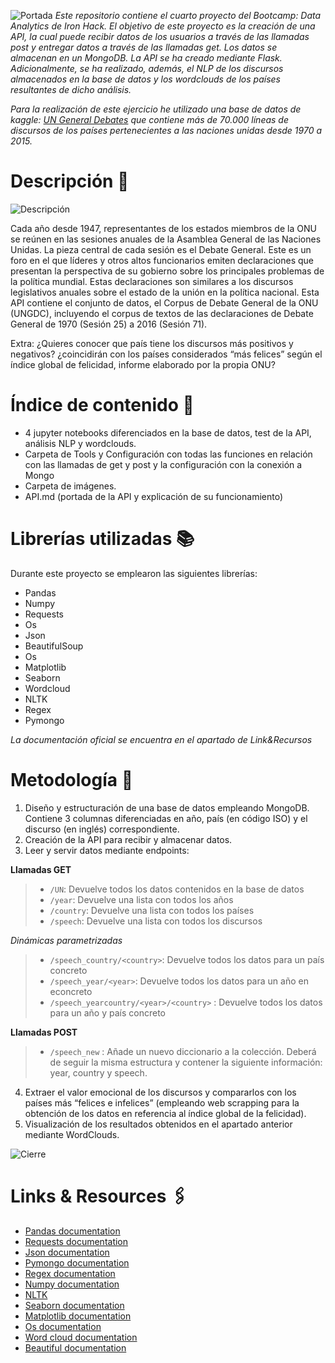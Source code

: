![Portada]( https://user-images.githubusercontent.com/64830147/125401114-0fe13280-e3b3-11eb-8ee5-8783dbcf36ba.png)
*Este repositorio contiene el cuarto proyecto del Bootcamp: Data Analytics de Iron Hack. El objetivo de este proyecto es la creación de una API, la cual puede recibir datos de los usuarios a través de las llamadas post y entregar datos a través de las llamadas get. Los datos se almacenan en un MongoDB. La API se ha creado mediante Flask. Adicionalmente, se ha realizado, además, el NLP de los discursos almacenados en la base de datos y los wordclouds de los países resultantes de dicho análisis.* 

*Para la realización de este ejercicio he utilizado una base de datos de kaggle: [UN General Debates](https://www.kaggle.com/unitednations/un-general-debates) que contiene más de 70.000 líneas de discursos de los países pertenecientes a las naciones unidas desde 1970 a 2015.*

# Descripción 🥸
![Descripción](https://user-images.githubusercontent.com/64830147/125401226-2c7d6a80-e3b3-11eb-99d1-8a6728867512.png)

Cada año desde 1947, representantes de los estados miembros de la ONU se reúnen en las sesiones anuales de la Asamblea General de las Naciones Unidas. La pieza central de cada sesión es el Debate General. Este es un foro en el que líderes y otros altos funcionarios emiten declaraciones que presentan la perspectiva de su gobierno sobre los principales problemas de la política mundial. Estas declaraciones son similares a los discursos legislativos anuales sobre el estado de la unión en la política nacional. Esta API contiene el conjunto de datos, el Corpus de Debate General de la ONU (UNGDC), incluyendo el corpus de textos de las declaraciones de Debate General de 1970 (Sesión 25) a 2016 (Sesión 71).

Extra: ¿Quieres conocer que país tiene los discursos más positivos y negativos? ¿coincidirán con los países considerados “más felices” según el índice global de felicidad, informe elaborado por la propia ONU?

# Índice de contenido 📎
-	4 jupyter notebooks diferenciados en la base de datos, test de la API, análisis NLP y wordclouds.
-	Carpeta de Tools y Configuración con todas las funciones en relación con las llamadas de get y post y la configuración con la conexión a Mongo
-	Carpeta de imágenes.
-	API.md (portada de la API y explicación de su funcionamiento)

# Librerías utilizadas 📚
Durante este proyecto se emplearon las siguientes librerías:
-	Pandas
-	Numpy
-	Requests
-	Os
-	Json
-	BeautifulSoup
-	Os
-	Matplotlib
-	Seaborn
-	Wordcloud
-	NLTK
-	Regex
-	Pymongo

*La documentación oficial se encuentra en el apartado de Link&Recursos*

# Metodología 🔎
1.	Diseño y estructuración de una base de datos empleando MongoDB. Contiene 3 columnas diferenciadas en año, país (en código ISO) y el discurso (en inglés) correspondiente. 
2.	Creación de la API para recibir y almacenar datos.
3.	Leer y servir datos mediante endpoints:

**Llamadas GET**
>- `/UN`: Devuelve todos los datos contenidos en la base de datos
>- `/year`: Devuelve una lista con todos los años
>- `/country`: Devuelve una lista con todos los países 
>- `/speech`: Devuelve una lista con todos los discursos

*Dinámicas parametrizadas*
>- `/speech_country/<country>`: Devuelve todos los datos para un país concreto
>- `/speech_year/<year>`: Devuelve todos los datos para un año en econcreto
>- `/speech_yearcountry/<year>/<country>` : Devuelve todos los datos para un año y país concreto

**Llamadas POST**
>- `/speech_new` : Añade un nuevo diccionario a la colección. Deberá de seguir la misma estructura y contener la siguiente información: year, country y speech.

4.	Extraer el valor emocional de los discursos y compararlos con los países más “felices e infelices” (empleando web scrapping para la obtención de los datos en referencia al índice global de la felicidad).
5.	Visualización de los resultados obtenidos en el apartado anterior mediante WordClouds.

![Cierre](https://user-images.githubusercontent.com/64830147/125502094-f0cde2df-acdd-4f3d-8701-9cf6f8d4c0d7.png)

# Links & Resources  🖇️
- [Pandas documentation](https://pandas.pydata.org)
- [Requests documentation](https://requests.readthedocs.io/en/master/)
- [Json documentation](https://docs.python.org/3/library/json.html)
- [Pymongo documentation](https://pymongo.readthedocs.io/en/stable/)
- [Regex documentation](https://docs.python.org/3/library/re.html)
- [Numpy documentation](https://docs.python.org/3/library/re.html)
- [NLTK]( https://www.nltk.org)
- [Seaborn documentation](https://www.nltk.org)
- [Matplotlib documentation](https://matplotlib.org/stable/contents.html)
- [Os documentation](https://docs.python.org/3/library/os.html)
- [Word cloud documentation]( https://amueller.github.io/word_cloud/)
- [Beautiful documentation](https://www.crummy.com/software/BeautifulSoup/bs4/doc/)
